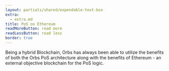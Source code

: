 ```yaml
---
layout: partials/shared/expendable-text-box
extra:
  - extra.md
title: PoS on Ethereum
readMoreButton: read more
readLessButton: read less
border: true
---
```


Being a hybrid Blockchain, Orbs has always been able to utilize the benefits of both the Orbs PoS architecture along with the benefits of Ethereum - an external objective blockchain for the PoS logic.
